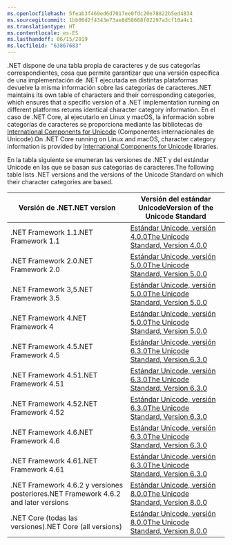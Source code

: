 ```yaml
---
ms.openlocfilehash: 5feab3f469ed6d7017ee0fdc20e78822b5ed4834
ms.sourcegitcommit: 1bb00d2f4343e73ae8d58668f02297a3cf10a4c1
ms.translationtype: HT
ms.contentlocale: es-ES
ms.lasthandoff: 06/15/2019
ms.locfileid: "63867683"
---
```

 <span data-ttu-id="7f254-101">.NET dispone de una tabla propia de caracteres y de sus categorías correspondientes, cosa que permite garantizar que una versión específica de una implementación de .NET ejecutada en distintas plataformas devuelve la misma información sobre las categorías de caracteres.</span><span class="sxs-lookup"><span data-stu-id="7f254-101">.NET maintains its own table of characters and their corresponding categories, which ensures that a specific version of a .NET implementation running on different platforms returns identical character category information.</span></span> <span data-ttu-id="7f254-102">En el caso de .NET Core, al ejecutarlo en Linux y macOS, la información sobre categorías de caracteres se proporciona mediante las bibliotecas de [International Components for Unicode](http://site.icu-project.org/) (Componentes internacionales de Unicode).</span><span class="sxs-lookup"><span data-stu-id="7f254-102">On .NET Core running on Linux and macOS, character category information is provided by  [International Components for Unicode](http://site.icu-project.org/) libraries.</span></span>
 
 <span data-ttu-id="7f254-103">En la tabla siguiente se enumeran las versiones de .NET y del estándar Unicode en las que se basan sus categorías de caracteres.</span><span class="sxs-lookup"><span data-stu-id="7f254-103">The following table lists .NET versions and the versions of the Unicode Standard on which their character categories are based.</span></span>   
  
|<span data-ttu-id="7f254-104">Versión de .NET</span><span class="sxs-lookup"><span data-stu-id="7f254-104">.NET version</span></span>|<span data-ttu-id="7f254-105">Versión del estándar Unicode</span><span class="sxs-lookup"><span data-stu-id="7f254-105">Version of the Unicode Standard</span></span>|  
|----------------------------|-------------------------------------|  
|<span data-ttu-id="7f254-106">.NET Framework 1.1</span><span class="sxs-lookup"><span data-stu-id="7f254-106">.NET Framework 1.1</span></span>|[<span data-ttu-id="7f254-107">Estándar Unicode, versión 4.0.0</span><span class="sxs-lookup"><span data-stu-id="7f254-107">The Unicode Standard, Version 4.0.0</span></span>](https://www.unicode.org/versions/Unicode4.0.0/)|  
|<span data-ttu-id="7f254-108">.NET Framework 2.0</span><span class="sxs-lookup"><span data-stu-id="7f254-108">.NET Framework 2.0</span></span>|[<span data-ttu-id="7f254-109">Estándar Unicode, versión 5.0.0</span><span class="sxs-lookup"><span data-stu-id="7f254-109">The Unicode Standard, Version 5.0.0</span></span>](https://www.unicode.org/versions/Unicode5.0.0)|  
|<span data-ttu-id="7f254-110">.NET Framework 3,5</span><span class="sxs-lookup"><span data-stu-id="7f254-110">.NET Framework 3.5</span></span>|[<span data-ttu-id="7f254-111">Estándar Unicode, versión 5.0.0</span><span class="sxs-lookup"><span data-stu-id="7f254-111">The Unicode Standard, Version 5.0.0</span></span>](https://www.unicode.org/versions/Unicode5.0.0)|  
|<span data-ttu-id="7f254-112">.NET Framework 4</span><span class="sxs-lookup"><span data-stu-id="7f254-112">.NET Framework 4</span></span>|[<span data-ttu-id="7f254-113">Estándar Unicode, versión 5.0.0</span><span class="sxs-lookup"><span data-stu-id="7f254-113">The Unicode Standard, Version 5.0.0</span></span>](https://www.unicode.org/versions/Unicode5.0.0)|  
|<span data-ttu-id="7f254-114">.NET Framework 4.5</span><span class="sxs-lookup"><span data-stu-id="7f254-114">.NET Framework 4.5</span></span>|[<span data-ttu-id="7f254-115">Estándar Unicode, versión 6.3.0</span><span class="sxs-lookup"><span data-stu-id="7f254-115">The Unicode Standard, Version 6.3.0</span></span>](https://www.unicode.org/versions/Unicode6.3.0/)|  
|<span data-ttu-id="7f254-116">.NET Framework 4.51</span><span class="sxs-lookup"><span data-stu-id="7f254-116">.NET Framework 4.51</span></span>|[<span data-ttu-id="7f254-117">Estándar Unicode, versión 6.3.0</span><span class="sxs-lookup"><span data-stu-id="7f254-117">The Unicode Standard, Version 6.3.0</span></span>](https://www.unicode.org/versions/Unicode6.3.0/)|  
|<span data-ttu-id="7f254-118">.NET Framework 4.52</span><span class="sxs-lookup"><span data-stu-id="7f254-118">.NET Framework 4.52</span></span>|[<span data-ttu-id="7f254-119">Estándar Unicode, versión 6.3.0</span><span class="sxs-lookup"><span data-stu-id="7f254-119">The Unicode Standard, Version 6.3.0</span></span>](https://www.unicode.org/versions/Unicode6.3.0/)|  
|<span data-ttu-id="7f254-120">.NET Framework 4.6</span><span class="sxs-lookup"><span data-stu-id="7f254-120">.NET Framework 4.6</span></span>|[<span data-ttu-id="7f254-121">Estándar Unicode, versión 6.3.0</span><span class="sxs-lookup"><span data-stu-id="7f254-121">The Unicode Standard, Version 6.3.0</span></span>](https://www.unicode.org/versions/Unicode6.3.0/)|  
|<span data-ttu-id="7f254-122">.NET Framework 4.61</span><span class="sxs-lookup"><span data-stu-id="7f254-122">.NET Framework 4.61</span></span>|[<span data-ttu-id="7f254-123">Estándar Unicode, versión 6.3.0</span><span class="sxs-lookup"><span data-stu-id="7f254-123">The Unicode Standard, Version 6.3.0</span></span>](https://www.unicode.org/versions/Unicode6.3.0/)|  
|<span data-ttu-id="7f254-124">.NET Framework 4.6.2 y versiones posteriores</span><span class="sxs-lookup"><span data-stu-id="7f254-124">.NET Framework 4.6.2 and later versions</span></span>|[<span data-ttu-id="7f254-125">Estándar Unicode, versión 8.0.0</span><span class="sxs-lookup"><span data-stu-id="7f254-125">The Unicode Standard, Version 8.0.0</span></span>](https://www.unicode.org/versions/Unicode8.0.0/)|  
|<span data-ttu-id="7f254-126">.NET Core (todas las versiones)</span><span class="sxs-lookup"><span data-stu-id="7f254-126">.NET Core (all versions)</span></span>|[<span data-ttu-id="7f254-127">Estándar Unicode, versión 8.0.0</span><span class="sxs-lookup"><span data-stu-id="7f254-127">The Unicode Standard, Version 8.0.0</span></span>](https://www.unicode.org/versions/Unicode8.0.0/)|
  
